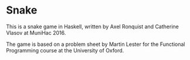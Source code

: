 # Snake

This is a snake game in Haskell, written by Axel Ronquist and Catherine Vlasov at MuniHac 2016.

The game is based on a problem sheet by Martin Lester for the Functional Programming course at the University of Oxford.
